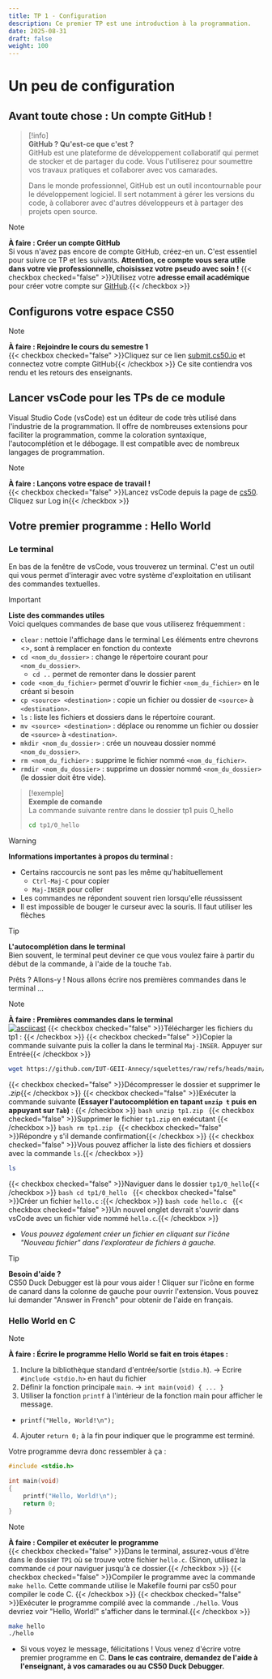 ```yaml
---
title: TP 1 - Configuration
description: Ce premier TP est une introduction à la programmation.
date: 2025-08-31
draft: false
weight: 100
---
```

# Un peu de configuration 
## Avant toute chose : Un compte GitHub !

> [!info]  
> **GitHub ? Qu'est-ce que c'est ?**  
> GitHub est une plateforme de développement collaboratif qui permet de stocker et de partager du code. 
> Vous l'utiliserez pour soumettre vos travaux pratiques et collaborer avec vos camarades.
>
> Dans le monde professionnel, GitHub est un outil incontournable pour le développement logiciel. Il sert notamment à gérer les versions du code, à collaborer avec d'autres développeurs et à partager des projets open source.

> [!note]  
> **À faire : Créer un compte GitHub**  
> Si vous n'avez pas encore de compte GitHub, créez-en un. C'est essentiel pour suivre ce TP et les suivants. 
> **Attention, ce compte vous sera utile dans votre vie professionnelle, choisissez votre pseudo avec soin !**
> {{< checkbox checked="false" >}}Utilisez votre **adresse email académique** pour créer votre compte sur [GitHub](https://github.com).{{< /checkbox >}}


## Configurons votre espace CS50

> [!note]  
> **À faire : Rejoindre le cours du semestre 1**  
>  {{< checkbox checked="false" >}}Cliquez sur ce lien [submit.cs50.io](https://submit.cs50.io/invites/61a963c727374a32aa487ead18d908c5) et connectez votre compte GitHub{{< /checkbox >}}
>  Ce site contiendra vos rendu et les retours des enseignants.

## Lancer vsCode pour les TPs de ce module


Visual Studio Code (vsCode) est un éditeur de code très utilisé dans l'industrie de la programmation. 
Il offre de nombreuses extensions pour faciliter la programmation, comme la coloration syntaxique, l'autocomplétion et le débogage.
Il est compatible avec de nombreux langages de programmation.

> [!note]  
> **À faire : Lançons votre espace de travail !**  
> {{< checkbox checked="false" >}}Lancez vsCode depuis la page de [cs50](https://cs50.dev). Cliquez sur Log in{{< /checkbox >}}





## Votre premier programme : Hello World

### Le terminal 

En bas de la fenêtre de vsCode, vous trouverez un terminal. C'est un outil qui vous permet d'interagir avec votre système d'exploitation en utilisant des commandes textuelles. 

> [!important]  
> **Liste des commandes utiles**  
> Voici quelques commandes de base que vous utiliserez fréquemment :    
> - `clear` :  nettoie l'affichage dans le terminal
> Les éléments entre chevrons <>, sont à remplacer en fonction du contexte
> - `cd <nom_du_dossier>` : change le répertoire courant pour `<nom_du_dossier>`.
>    - `cd ..` permet de remonter dans le dossier parent 
> - `code <nom_du_fichier>` permet d'ouvrir le fichier `<nom_du_fichier>` en le créant si besoin
> - `cp <source> <destination>` : copie un fichier ou dossier de `<source>` à `<destination>`.
> - `ls` : liste les fichiers et dossiers dans le répertoire courant.
> - `mv <source> <destination>` : déplace ou renomme un fichier ou dossier de `<source>` à `<destination>`.
> - `mkdir <nom_du_dossier>` : crée un nouveau dossier nommé `<nom_du_dossier>`.
> - `rm <nom_du_fichier>` : supprime le fichier nommé `<nom_du_fichier>`.
> - `rmdir <nom_du_dossier>` : supprime un dossier nommé `<nom_du_dossier>` (le dossier doit être vide).

> [!exemple]  
> **Exemple de comande**  
>La commande suivante rentre dans le dossier tp1 puis 0_hello
>```bash
>cd tp1/0_hello
>```




> [!warning]  
> **Informations importantes à propos du terminal :**  
>  - Certains raccourcis ne sont pas les même qu'habituellement 
> 	 - `Ctrl-Maj-C` pour copier 
> 	 - `Maj-INSER` pour coller 
>  - Les commandes ne répondent souvent rien lorsqu'elle réussissent
>  - Il est impossible de bouger le curseur avec la souris. Il faut utiliser les flèches

> [!tip]  
> **L'autocomplétion dans le terminal**  
> Bien souvent, le terminal peut deviner ce que vous voulez faire à partir du début de la commande, à l'aide de la touche `Tab`.

Prêts ? Allons-y ! Nous allons écrire nos premières commandes dans le terminal ... 

> [!note]  
> **À faire : Premières commandes dans le terminal**  
> [![![asciicast](https://asciinema.org/a/qiLs8ysmvZjWn8MoMIZMel1wZ.svg)](/images/qiLs8ysmvZjWn8MoMIZMel1wZ.svg)](https://asciinema.org/a/qiLs8ysmvZjWn8MoMIZMel1wZ)
> {{< checkbox checked="false" >}}Télécharger les fichiers du tp1 : {{< /checkbox >}}
> 	{{< checkbox checked="false" >}}Copier la commande suivante puis la coller la dans le terminal `Maj-INSER`. Appuyer sur Entrée{{< /checkbox >}}
> 	```bash
> 	wget https://github.com/IUT-GEII-Annecy/squelettes/raw/refs/heads/main/tp1.zip
> 	```
> {{< checkbox checked="false" >}}Décompresser le dossier et supprimer le *.zip*{{< /checkbox >}}
> 	{{< checkbox checked="false" >}}Exécuter la commande suivante **(Essayer l'autocomplétion en tapant `unzip t` puis en appuyant sur `Tab`)** : {{< /checkbox >}}
> 		```bash
> 		unzip tp1.zip
> 		```
> 	{{< checkbox checked="false" >}}Supprimer le fichier `tp1.zip` en exécutant {{< /checkbox >}}
> 		```bash
> 		rm tp1.zip
> 		```
> 	{{< checkbox checked="false" >}}Répondre `y` s'il demande confirmation{{< /checkbox >}}
>  {{< checkbox checked="false" >}}Vous pouvez afficher la liste des fichiers et dossiers avec la commande `ls`.{{< /checkbox >}}
> 	 ```bash
> 	 ls
> 	 ```
> {{< checkbox checked="false" >}}Naviguer dans le dossier `tp1/0_hello`{{< /checkbox >}}
> 	  ```bash
> 	  cd tp1/0_hello
> 	  ```
> {{< checkbox checked="false" >}}Créer un fichier `hello.c` :{{< /checkbox >}}
> 	  ```bash
> 	  code hello.c
> 	  ```
>   {{< checkbox checked="false" >}}Un nouvel onglet devrait s'ouvrir dans vsCode avec un fichier vide nommé `hello.c`.{{< /checkbox >}}
>   - *Vous pouvez également créer un fichier en cliquant sur l'icône "Nouveau fichier" dans l'explorateur de fichiers à gauche.*


> [!tip]  
> **Besoin d'aide ?**  
> CS50 Duck Debugger est là pour vous aider ! 
> Cliquer sur l'icône en forme de canard dans la colonne de gauche pour ouvrir l'extension.
> Vous pouvez lui demander "Answer in French" pour obtenir de l'aide en français.


### Hello World en C    

> [!note]  
> **À faire : Écrire le programme Hello World se fait en trois étapes :**  
> 1. Inclure la bibliothèque standard d'entrée/sortie (`stdio.h`). -> Ecrire `#include <stdio.h>` en haut du fichier
> 2. Définir la fonction principale `main`. -> `int main(void) { ... }`
> 3. Utiliser la fonction `printf` à l'intérieur de la fonction main pour afficher le message.
> 	- `printf("Hello, World!\n");`
> 4. Ajouter `return 0;` à la fin pour indiquer que le programme est terminé.

Votre programme devra donc ressembler à ça : 
```c
#include <stdio.h>

int main(void)
{
    printf("Hello, World!\n");
    return 0;
}
```

> [!note]  
> **À faire : Compiler et exécuter le programme**  
> {{< checkbox checked="false" >}}Dans le terminal, assurez-vous d'être dans le dossier `TP1` où se trouve votre fichier `hello.c`. (Sinon, utilisez la commande `cd` pour naviguer jusqu'à ce dossier.{{< /checkbox >}}
> {{< checkbox checked="false" >}}Compiler le programme avec la commande `make hello`. Cette commande utilise le Makefile fourni par cs50 pour compiler le code C.    {{< /checkbox >}}
> {{< checkbox checked="false" >}}Exécuter le programme compilé avec la commande `./hello`. Vous devriez voir "Hello, World!" s'afficher dans le terminal.{{< /checkbox >}}
> ```bash
> make hello
> ./hello
> ```
> - Si vous voyez le message, félicitations ! Vous venez d'écrire   votre premier programme en C. **Dans le cas contraire, demandez de l'aide à l'enseignant, à vos camarades ou au CS50 Duck Debugger.**

